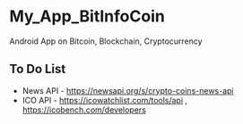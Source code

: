 # My_App_BitInfoCoin
Android App on Bitcoin, Blockchain, Cryptocurrency


## To Do List
* News API - https://newsapi.org/s/crypto-coins-news-api
* ICO API - https://icowatchlist.com/tools/api , https://icobench.com/developers
